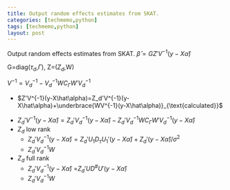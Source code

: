 ```yaml
---
title: Output random effects estimates from SKAT. 
categories: [techmemo,python]
tags: [techmemo,python]
layout: post
---
```


<!--mathJax  -->



Output random effects estimates from SKAT. 
$\hat{\beta}=GZ'V^{-1}(y-X\hat\alpha)$

G=diag($\tau_d$,$\Gamma$), Z=($Z_d$,W)

$V^{-1}=V_d^{-1}-V_d^{-1}WC_\Gamma W'V_d^{-1}$

 - $Z'V^{-1}(y-X\hat\alpha)=Z_d'V^{-1}(y-X\hat\alpha)+\underbrace{WV^{-1}(y-X\hat\alpha)}_{\text{calculated}}$
 

* $Z_d'V^{-1}(y-X\hat{\alpha})=Z_d'V_d^{-1}(y-X\hat\alpha)-Z_d'V_d^{-1}WC_{\Gamma} W'V_d^{-1}(y-X\hat\alpha)$
* $Z_d$ low rank
     * $Z_d'V_d^{-1}(y-X\hat\alpha)=Z_d'U_1D_{\tau}U_1'(y-X\hat\alpha)+Z_d'(y-X\hat\alpha)/\sigma^2$
     * $Z_d'V_d^{-1}W$
* $Z_d$ full rank
   * $Z_d'V_d^{-1}(y-X\hat\alpha)$ =$Z_d'UD^\# U'(y-X\hat\alpha)$
   * $Z_d'V_d^{-1}W$

